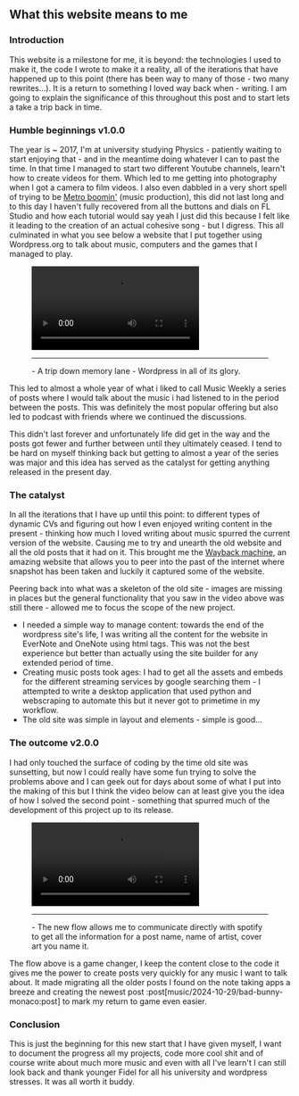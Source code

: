## What this website means to me

### Introduction

This website is a milestone for me, it is beyond: the technologies I used to make it, the code
I wrote to make it a reality, all of the iterations that have happened up to this point (there
has been way to many of those - two many rewrites...). It is
a return to something I loved way back when - writing. I am going to explain the significance
of this throughout this post and to start lets a take a trip back in time.

### Humble beginnings v1.0.0
The year is ~ 2017, I'm at university studying Physics - patiently waiting to start enjoying that -
and in the meantime doing whatever I can to past the time. In that time I managed to start two
different Youtube channels, learn't how to create videos for them. Which led to me getting into
photography when I got a camera to film videos. I also even dabbled in a very short spell of
trying to be [Metro boomin'](https://en.wikipedia.org/wiki/Metro_Boomin) (music production),
this did not last long and to this day I haven't fully recovered from all the buttons and dials
on FL Studio and how each tutorial would say yeah I just did this because I felt like it leading
to the creation of an actual cohesive song - but I digress. This all culminated in what you see
below a website that I put together using Wordpress.org to talk about music, computers and the
games that I managed to play.

<figure>
	<video src="/videos/timemachine-home.mp4" class="w-full md:w-3/4" controls loading="lazy">
	</video>
	<hr class="border-slate-200 w-full border-t mt-5 mb-2"/>
	<figcaption class="font-heading">
		- A trip down memory lane - Wordpress in all of its glory.
  	</figcaption>
</figure>

This led to almost a whole year of what i liked to call Music Weekly a series of posts where
I would talk about the music i had listened to in the period between the posts. This was definitely
the most popular offering but also led to podcast with friends where we continued the discussions.

This didn't last forever and unfortunately life did get in the way and the posts got fewer and
further between until they ultimately ceased. I tend to be hard on myself thinking back but getting
to almost a year of the series was major and this idea has served as the catalyst for getting anything
released in the present day.


### The catalyst
In all the iterations that I have up until this point: to different types of dynamic CVs and figuring out
how I even enjoyed writing content in the present - thinking how much I loved writing about
music spurred the current version of the website. Causing me to try and unearth the old website
and all the old posts that it had on it. This brought me the [Wayback machine](https://web.archive.org/),
an amazing website that allows you to peer into the past of the internet where snapshot has
been taken and luckily it captured some of the website.

Peering back into what was a skeleton of the old site - images are missing in places but the general
functionality that you saw in the video above was still there - allowed me to focus the scope of
the new project.

* I needed a simple way to manage content: towards the end of the wordpress site's life, I was writing
all the content for the website in EverNote and OneNote using html tags. This was not the best experience
but better than actually using the site builder for any extended period of time.
* Creating music posts took ages: I had to get all the assets and embeds for the different streaming
services by google searching them - I attempted to write a desktop application that used python and
webscraping to automate this but it never got to primetime in my workflow.
* The old site was simple in layout and elements - simple is good...

### The outcome v2.0.0
I had only touched the surface of coding by the time old site was sunsetting, but now I could really
have some fun trying to solve the problems above and I can geek out for days about some of
what I put into the making of this but I think the video below can at least give you the idea of how
I solved the second point - something that spurred much of the development of this project up to its
release.

<figure>
	<video src="/videos/post-flow.mp4" class="w-full md:w-3/4" controls loading="lazy">
	</video>
	<hr class="border-slate-200 w-full border-t mt-5 mb-2"/>
	<figcaption class="font-heading">
		- The new flow allows me to communicate directly with spotify to get all the information for a post name, name of artist, cover art you name it.
  	</figcaption>
</figure>

The flow above is a game changer, I keep the content close to the code it gives me the power
to create posts very quickly for any music I want to talk about. It made migrating all the older
posts I found on the note taking apps a breeze and creating the newest post :post[music/2024-10-29/bad-bunny-monaco:post]
to mark my return to game even easier.


### Conclusion
This is just the beginning for this new start that I have given myself, I want to document the
progress all my projects, code more cool shit and of course write about much more music and even
with all I've learn't I can still look back and thank younger Fidel for all his university and wordpress stresses.
It was all worth it buddy.
